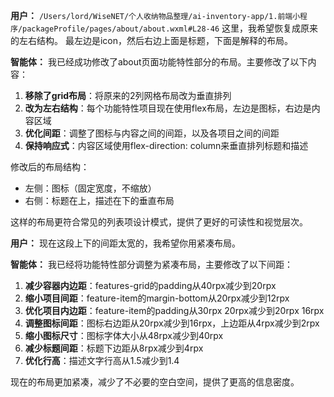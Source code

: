 **用户：** 
`/Users/lord/WiseNET/个人收纳物品整理/ai-inventory-app/1.前端小程序/packageProfile/pages/about/about.wxml#L28-46`  这里，我希望恢复成原来的左右结构。 
 最左边是icon，然后右边上面是标题，下面是解释的布局。

**智能体：** 
我已经成功修改了about页面功能特性部分的布局。主要修改了以下内容：

1. **移除了grid布局**：将原来的2列网格布局改为垂直排列
2. **改为左右结构**：每个功能特性项目现在使用flex布局，左边是图标，右边是内容区域
3. **优化间距**：调整了图标与内容之间的间距，以及各项目之间的间距
4. **保持响应式**：内容区域使用flex-direction: column来垂直排列标题和描述

修改后的布局结构：
- 左侧：图标（固定宽度，不缩放）
- 右侧：标题在上，描述在下的垂直布局

这样的布局更符合常见的列表项设计模式，提供了更好的可读性和视觉层次。

**用户：** 
现在这段上下的间距太宽的，我希望你用紧凑布局。

**智能体：** 
我已经将功能特性部分调整为紧凑布局，主要修改了以下间距：

1. **减少容器内边距**：features-grid的padding从40rpx减少到20rpx
2. **缩小项目间距**：feature-item的margin-bottom从20rpx减少到12rpx
3. **优化项目内边距**：feature-item的padding从30rpx 20rpx减少到20rpx 16rpx
4. **调整图标间距**：图标右边距从20rpx减少到16rpx，上边距从4rpx减少到2rpx
5. **缩小图标尺寸**：图标字体大小从48rpx减少到40rpx
6. **减少标题间距**：标题下边距从8rpx减少到4rpx
7. **优化行高**：描述文字行高从1.5减少到1.4

现在的布局更加紧凑，减少了不必要的空白空间，提供了更高的信息密度。